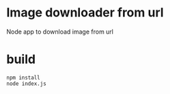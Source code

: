 # Image downloader from url
Node app to download image from url

# build
```
npm install
node index.js
```
